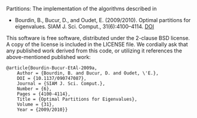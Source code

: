 Partitions: The implementation of the algorithms described in 

* Bourdin, B., Bucur, D., and Oudet, E. (2009/2010). Optimal partitions for eigenvalues. SIAM J. Sci. Comput., 31(6):4100–4114. [DOI](https://doi.org/10.1137/090747087)

This software is free software, distributed under the 2-clause BSD license. A copy of the license is included in the LICENSE file.
We cordially ask that any published work derived from this code, or utilizing it references the above-mentioned published work:

```
@article{Bourdin-Bucur-EtAl-2009a,
	Author = {Bourdin, B. and Bucur, D. and Oudet, \'E.},
	DOI = {10.1137/090747087},
	Journal = {SIAM J. Sci. Comput.},
	Number = {6},
	Pages = {4100-4114},
	Title = {Optimal Partitions for Eigenvalues},
	Volume = {31},
	Year = {2009/2010}}

```